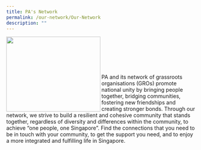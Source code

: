 ```yaml
---
title: PA's Network
permalink: /our-network/Our-Network
description: ""
---
```

<img style="height:200px;width:250px"  align="left" src="/images/Our%20Network/MacPherson CC Photograph.jpg"><br><br><br><br><br>

PA and its network of grassroots organisations (GROs) promote national unity by bringing people together, bridging communities, fostering new friendships and creating stronger bonds. Through our network, we strive to build a resilient and cohesive community that stands together, regardless of diversity and differences within the community, to achieve “one people, one Singapore”. Find the connections that you need to be in touch with your community, to get the support you need, and to enjoy a more integrated and fulfilling life in Singapore.